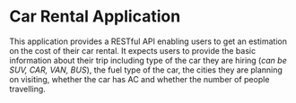 # Car Rental Application

This application provides a RESTful API enabling users to get an 
estimation on the cost of their car rental. It expects users to provide
the basic information about their trip including type of the car they
are hiring (*can be SUV, CAR, VAN, BUS*), the fuel type of the car,
the cities they are planning on visiting, whether the car has AC and 
whether the number of people travelling.